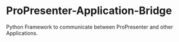 # ProPresenter-Application-Bridge
Python Framework to communicate between ProPresenter and other Applications. 
